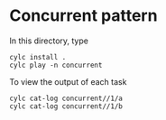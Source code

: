 # Concurrent pattern

In this directory, type
```
cylc install .
cylc play -n concurrent
```

To view the output of each task
```
cylc cat-log concurrent//1/a
cylc cat-log concurrent//1/b
```